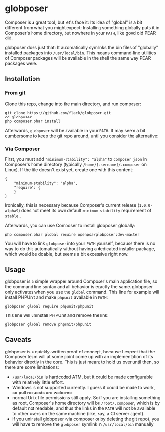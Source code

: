 globposer
=========

Composer is a great tool, but let's face it: Its idea of "global" is a bit different from what you might expect: Installing something globally puts it in Composer's home directory, but nowhere in your `PATH`, like good old PEAR did.

globposer does just that: It automatically symlinks the bin files of "globally" installed packages into `/usr/local/bin`. This means command-line utilities of Composer packages will be available in the shell the same way PEAR packages were. 

Installation
------------

### From git

Clone this repo, change into the main directory, and run composer:
```
git clone https://github.com/flack/globposer.git
cd globposer
php composer.phar install
```
Afterwards, `globposer` will be available in your `PATH`. It may seem a bit cumbersome to keep the git repo around, until you consider the alternative:

### Via Composer

First, you must add `"minimum-stability": "alpha"` to `composer.json` in Composer's home directory (typically `/home/[username]/.composer` on Linux). If the file doesn't exist yet, create one with this content:

```
{
    "minimum-stability": "alpha",
    "require": {
    }
}
```

Ironically, this is necessary because Composer's current release (`1.0.0-alpha9`) does not meet its own default `minimum-stability` requirement of `stable`..

Afterwards, you can use Composer to install globposer globally:

```
php composer.phar global require openpsa/globposer:dev-master
```

You will have to link `globposer` into your `PATH` yourself, because there is no way to do this automatically without having a dedicated installer package, which would be doable, but seems a bit excessive right now.

Usage
-----

globposer is a simple wrapper around Composer's main application file, so the command line syntax and all behavior is exactly the same. globposer only activates when you use the `global` command. This line for example will install PHPUnit and make `phpunit` available in `PATH`:

```
globposer global require phpunit/phpunit
```

This line will uninstall PHPUnit and remove the link:

```
globposer global remove phpunit/phpunit
```

Caveats
-------
globposer is a quickly-written proof of concept, because I expect that the Composer team will at some point come up with an implementation of its behavior directly in the core. This is just meant to hold us over until then, so there are some limitations:

 - `/usr/local/bin` is hardcoded ATM, but it could be made configurable with relatively little effort.
 - Windows is not supported currently. I guess it could be made to work, so pull requests are welcome
 - normal Unix file permissions still apply. So if you are installing something as root, Composer's home directory will be `/root/.composer`, which is by default not readable, and thus the links in the `PATH` will not be available to other users on the same machine (like, say, a CI server agent).
 - if you uninstall globposer (via composer or by deleting the git repo), you will have to remove the `globposer` symlink in `/usr/local/bin` manually
